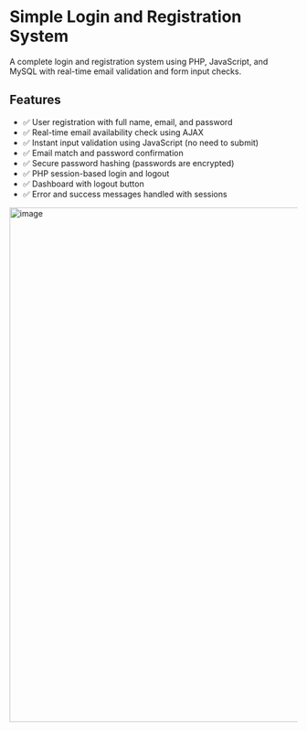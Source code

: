 # Simple Login and Registration System

A complete login and registration system using PHP, JavaScript, and MySQL with real-time email validation and form input checks.

## Features

- ✅ User registration with full name, email, and password
- ✅ Real-time email availability check using AJAX
- ✅ Instant input validation using JavaScript (no need to submit)
- ✅ Email match and password confirmation
- ✅ Secure password hashing (passwords are encrypted)
- ✅ PHP session-based login and logout
- ✅ Dashboard with logout button
- ✅ Error and success messages handled with sessions

<img width="1247" height="901" alt="image" src="https://github.com/user-attachments/assets/6eaec86e-ac77-4165-83e5-33cbcca655e9" />
